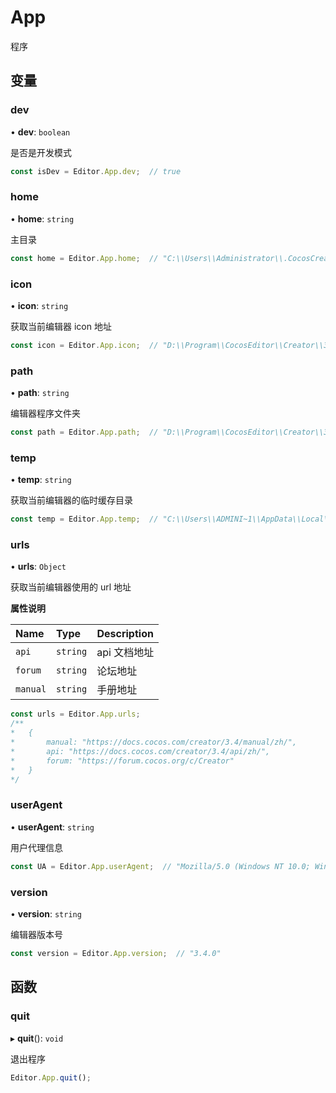 # App

程序

## 变量

### dev

• **dev**: `boolean`

是否是开发模式

```typescript
const isDev = Editor.App.dev;  // true
```

### home

• **home**: `string`

主目录

```typescript
const home = Editor.App.home;  // "C:\\Users\\Administrator\\.CocosCreator_Develop"
```

### icon

• **icon**: `string`

获取当前编辑器 icon 地址

```typescript
const icon = Editor.App.icon;  // "D:\\Program\\CocosEditor\\Creator\\3.4.0\\resources\\app.asar\\static\\logo.png"
```

### path

• **path**: `string`

编辑器程序文件夹

```typescript
const path = Editor.App.path;  // "D:\\Program\\CocosEditor\\Creator\\3.4.0\\resources\\app.asar"
```

### temp

• **temp**: `string`

获取当前编辑器的临时缓存目录

```typescript
const temp = Editor.App.temp;  // "C:\\Users\\ADMINI~1\\AppData\\Local\\Temp\\CocosCreator\\3.4.0"
```

### urls

• **urls**: `Object`

获取当前编辑器使用的 url 地址

**属性说明**

| Name     | Type     |    Description    |
| :------- | :------- | ----------------- |
| `api`    | `string` |   api 文档地址     |
| `forum`  | `string` |   论坛地址         |
| `manual` | `string` |   手册地址         |

```typescript
const urls = Editor.App.urls;
/**
*   {
*       manual: "https://docs.cocos.com/creator/3.4/manual/zh/",
*       api: "https://docs.cocos.com/creator/3.4/api/zh/",
*       forum: "https://forum.cocos.org/c/Creator"
*   }
*/
```

### userAgent

• **userAgent**: `string`

用户代理信息

```typescript
const UA = Editor.App.userAgent;  // "Mozilla/5.0 (Windows NT 10.0; Win64; x64) AppleWebKit/537.36 (KHTML, like Gecko) CocosCreator/3.4.0 Chrome/91.0.4472.106 Electron/13.1.4 Safari/537.36"
```

### version

• **version**: `string`

编辑器版本号

```typescript
const version = Editor.App.version;  // "3.4.0"
```

## 函数

### quit

▸ **quit**(): `void`

退出程序

```typescript
Editor.App.quit();
```

